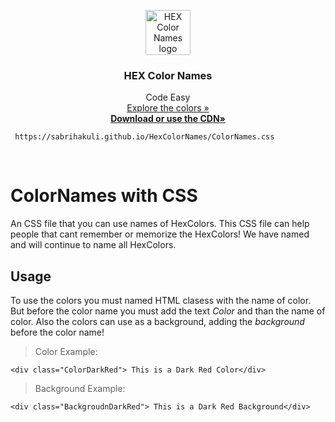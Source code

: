<p align="center">
  <a href="https://getbootstrap.com/">
    <img src="https://image.ibb.co/bHmDtU/index.png" alt="HEX Color Names logo" width=72 height=72>
  </a>
  <h3 align="center">HEX Color Names</h3>
  <p align="center">
  Code Easy <br>
    <a href="https://sabrihakuli.github.io/HexColorNames/">Explore the colors »</a><br>
  <a href="https://sabrihakuli.github.io/HexColorNames/ColorNames.css"><strong>Download or use the CDN»</strong></a><br>


```
 https://sabrihakuli.github.io/HexColorNames/ColorNames.css
```
</p>

<br>

# ColorNames with CSS
An CSS file that you can use names of HexColors. This CSS file can help people that cant remember or memorize the HexColors! We have named and will continue to name all HexColors.

## Usage
To use the colors you must named HTML clasess with the name of color. But before the color name you must add the text *Color* and than the name of color. Also the colors can use as a background, adding the *background* before the color name!

> Color Example: 
```
<div class="ColorDarkRed"> This is a Dark Red Color</div>
```


>Background Example: 
```
<div class="BackgroudnDarkRed"> This is a Dark Red Background</div>
```

